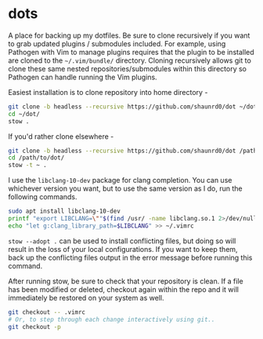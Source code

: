 # dots

A place for backing up my dotfiles. Be sure to clone recursively if you want to grab updated plugins / submodules included. For example, using Pathogen with Vim to manage plugins requires that the plugin to be installed are cloned to the `~/.vim/bundle/` directory. Cloning recursively allows git to clone these same nested repositories/submodules within this directory so Pathogen can handle running the Vim plugins.

Easiest installation is to clone repository into home directory - 

```bash
git clone -b headless --recursive https://github.com/shaunrd0/dot ~/dot
cd ~/dot/
stow .
```

If you'd rather clone elsewhere - 

```bash
git clone -b headless --recursive https://github.com/shaunrd0/dot /path/to/dot
cd /path/to/dot/
stow -t ~ .
```

I use the `libclang-10-dev` package for clang completion. You can use whichever version you want, but to use the same version as I do, run the following commands.

```bash
sudo apt install libclang-10-dev
printf "export LIBCLANG=\""$(find /usr/ -name libclang.so.1 2>/dev/null)"\"\n\n" >> .bash_aliases
echo "let g:clang_library_path=$LIBCLANG" >> ~/.vimrc
```

`stow --adopt .` can be used to install conflicting files, but doing so will result in the loss of your local configurations. If you want to keep them, back up the conflicting files output in the error message before running this command.

After running stow, be sure to check that your repository is clean. If a file has been modified or deleted, checkout again within the repo and it will immediately be restored on your system as well.

```bash
git checkout -- .vimrc
# Or, to step through each change interactively using git..
git checkout -p
```

